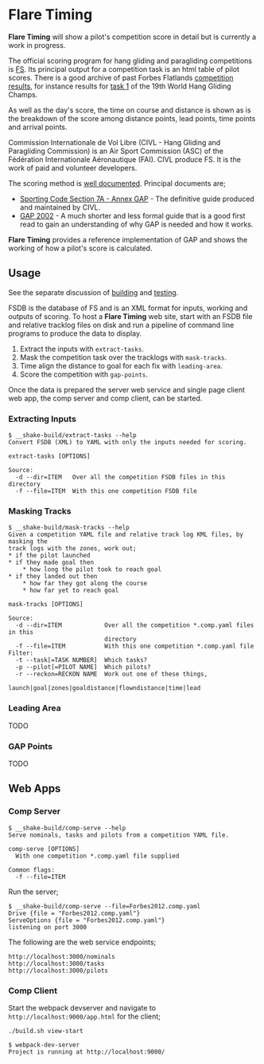 # Flare Timing

**Flare Timing** will show a pilot's competition score in detail but is currently a work in progress.

The official scoring program for hang gliding and paragliding competitions is [FS](http://fs.fai.org/). Its principal output for a competition task is an html table of pilot scores. There is a good archive of past Forbes Flatlands [competition results](http://www.forbesflatlands.com/results/past-results), for instance results for [task 1](https://www.forbesflatlands.com/results-show?id_results=7&db=results2013&class=results_open) of the 19th World Hang Gliding Champs.

As well as the day's score, the time on course and distance is shown as is the breakdown of the score among distance points, lead points, time points and arrival points.

Commission Internationale de Vol Libre (CIVL - Hang Gliding and Paragliding Commission) is an Air Sport Commission (ASC) of the Fédération Internationale Aéronautique (FAI). CIVL produce FS. It is the work of paid and volunteer developers.

The scoring method is [well documented](http://fs.fai.org/trac/wiki/ScoringFormulas). Principal documents are;

* [Sporting Code Section 7A - Annex GAP](http://www.fai.org/downloads/civl/SC7A_GAP) - The definitive guide produced and maintained by CIVL.
* [GAP 2002](http://fs.fai.org/trac/raw-attachment/wiki/ScoringFormulas/GAP02_en.pdf) - A much shorter and less formal guide that is a good first read to gain an understanding of why GAP is needed and how it works.

**Flare Timing** provides a reference implementation of GAP and shows the working of how a pilot's score is calculated.

## Usage

See the separate discussion of [building](BUILDING.md) and [testing](TESTING.md).

FSDB is the database of FS and is an XML format for inputs, working and outputs of scoring. To host a **Flare Timing** web site, start with an FSDB file and relative tracklog files on disk and run a pipeline of command line programs to produce the data to display.

1. Extract the inputs with `extract-tasks`.
2. Mask the competition task over the tracklogs with `mask-tracks`.
3. Time align the distance to goal for each fix with `leading-area`.
4. Score the competition with `gap-points`.

Once the data is prepared the server web service and single page client web app, the comp server and comp client, can be started.

### Extracting Inputs

    $ __shake-build/extract-tasks --help
    Convert FSDB (XML) to YAML with only the inputs needed for scoring.

    extract-tasks [OPTIONS]

    Source:
      -d --dir=ITEM   Over all the competition FSDB files in this directory
      -f --file=ITEM  With this one competition FSDB file
      
### Masking Tracks

    $ __shake-build/mask-tracks --help
    Given a competition YAML file and relative track log KML files, by masking the
    track logs with the zones, work out;
    * if the pilot launched
    * if they made goal then
        * how long the pilot took to reach goal
    * if they landed out then
        * how far they got along the course
        * how far yet to reach goal

    mask-tracks [OPTIONS]

    Source:
      -d --dir=ITEM            Over all the competition *.comp.yaml files in this
                               directory
      -f --file=ITEM           With this one competition *.comp.yaml file
    Filter:
      -t --task[=TASK NUMBER]  Which tasks?
      -p --pilot[=PILOT NAME]  Which pilots?
      -r --reckon=RECKON NAME  Work out one of these things,
                               launch|goal|zones|goaldistance|flowndistance|time|lead

### Leading Area

TODO

### GAP Points

TODO

## Web Apps

### Comp Server

    $ __shake-build/comp-serve --help
    Serve nominals, tasks and pilots from a competition YAML file.

    comp-serve [OPTIONS]
      With one competition *.comp.yaml file supplied

    Common flags:
      -f --file=ITEM
      
Run the server;

    $ __shake-build/comp-serve --file=Forbes2012.comp.yaml
    Drive {file = "Forbes2012.comp.yaml"}
    ServeOptions {file = "Forbes2012.comp.yaml"}
    listening on port 3000

The following are the web service endpoints;

    http://localhost:3000/nominals
    http://localhost:3000/tasks
    http://localhost:3000/pilots

### Comp Client

Start the webpack devserver and navigate to `http://localhost:9000/app.html` for the client;

    ./build.sh view-start
    
    $ webpack-dev-server
    Project is running at http://localhost:9000/

